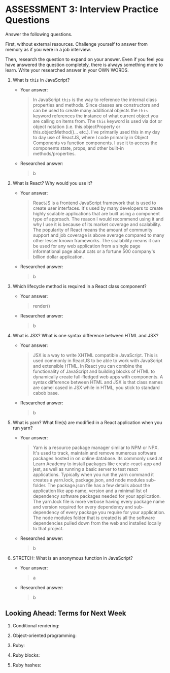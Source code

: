 # ASSESSMENT 3: Interview Practice Questions

Answer the following questions.

First, without external resources. Challenge yourself to answer from memory as if you were in a job interview.

Then, research the question to expand on your answer. Even if you feel you have answered the question completely, there is always something more to learn. Write your researched answer in your OWN WORDS.


1. What is `this` in JavaScript?
    - Your answer:
      > In JavaScript `this` is the way to reference the internal class properties and methods. Since classes are constructors and can be used to create many additional objects the `this` keyword references the instance of what current object you are calling on items from. The `this` keyword is used via dot or object notation (i.e. this.objectProperty or this.objectMethod()... etc.). I've primarily used this in my day to day use of ReactJS, where I code primarily in Object Components vs function components. I use it to access the components state, props, and other built-in methods/properties.
    - Researched answer:
      > b



2. What is React? Why would you use it?
    - Your answer:
      > ReactJS is a frontend JavaScript framework that is used to create user interfaces. It's used by many developers to create highly scalable applications that are built using a component type of approach. The reason I would recommend using it and why I use it is because of its market coverage and scalability. The popularity of React means the amount of community support and job coverage is above average compared to many other lesser known frameworks. The scalability means it can be used for any web application from a single page informational page about cats or a fortune 500 company's billion dollar application.
    - Researched answer:
      > b



3. Which lifecycle method is required in a React class component?
    - Your answer:
      > render()
    - Researched answer:
      > b


4. What is JSX? What is one syntax difference between HTML and JSX?
    - Your answer:
      > JSX is a way to write XHTML compatible JavaScript. This is used commonly in ReactJS to be able to work with JavaScript and extensible HTML. In React you can combine the functionality of JavaScript and building blocks of HTML to dynamically create full-fledged web apps with components. A syntax difference between HTML and JSX is that class names are camel cased in JSX while in HTML, you stick to standard cabob base.
    - Researched answer:
      > b


5. What is yarn? What file(s) are modified in a React application when you run yarn?
    - Your answer:
      > Yarn is a resource package manager similar to NPM or NPX. It's used to track, maintain and remove numerous software packages hosted in on online database. Its commonly used at Learn Academy to install packages like create-react-app and jest, as well as running a basic server to test react applications. 
      Typically when you run the yarn command it creates a yarn.lock, package.json, and node modules sub-folder. The package.json file has a few details about the application like app name, version and a minimal list of dependency software packages needed for your application. The yarn.lock file is more verbose having every package name and version required for every dependency and sub-dependency of every package you require for your application. The node modules folder that is created is all the software dependencies pulled down from the web and installed locally to that project.
    - Researched answer:
      > b


6. STRETCH: What is an anonymous function in JavaScript?
    - Your answer:
      > a
    - Researched answer:
      > b


## Looking Ahead: Terms for Next Week

1. Conditional rendering:

2. Object-oriented programming:

3. Ruby:

4. Ruby blocks:

5. Ruby hashes:
